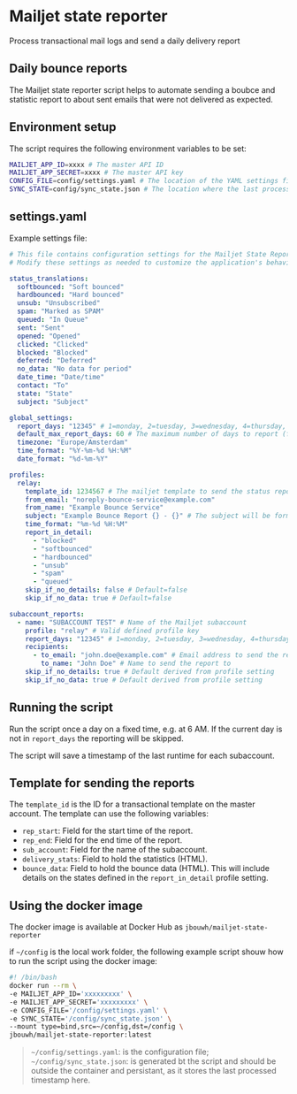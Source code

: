 # Mailjet state reporter

Process transactional mail logs and send a daily delivery report

## Daily bounce reports

The Mailjet state reporter script helps to automate sending a boubce and statistic report to about sent emails that were not delivered as expected.

## Environment setup

The script requires the following environment variables to be set:

```bash
MAILJET_APP_ID=xxxx # The master API ID
MAILJET_APP_SECRET=xxxx # The master API key
CONFIG_FILE=config/settings.yaml # The location of the YAML settings file
SYNC_STATE=config/sync_state.json # The location where the last processed timestamp is stored
```

## settings.yaml

Example settings file:

```yaml
# This file contains configuration settings for the Mailjet State Reporter application.
# Modify these settings as needed to customize the application's behavior.

status_translations:
  softbounced: "Soft bounced"
  hardbounced: "Hard bounced"
  unsub: "Unsubscribed"
  spam: "Marked as SPAM"
  queued: "In Queue"
  sent: "Sent"
  opened: "Opened"
  clicked: "Clicked"
  blocked: "Blocked"
  deferred: "Deferred"
  no_data: "No data for period"
  date_time: "Date/time"
  contact: "To"
  state: "State"
  subject: "Subject"

global_settings:
  report_days: "12345" # 1=monday, 2=tuesday, 3=wednesday, 4=thursday, 5=friday, 6=saturday, 7=sunday
  default_max_report_days: 60 # The maximum number of days to report (first time only)
  timezone: "Europe/Amsterdam"
  time_format: "%Y-%m-%d %H:%M"
  date_format: "%d-%m-%Y"

profiles:
  relay:
    template_id: 1234567 # The mailjet template to send the status report with
    from_email: "noreply-bounce-service@example.com"
    from_name: "Example Bounce Service"
    subject: "Example Bounce Report {} - {}" # The subject will be formatted with subaccount name and report date
    time_format: "%m-%d %H:%M"
    report_in_detail:
      - "blocked"
      - "softbounced"
      - "hardbounced"
      - "unsub"
      - "spam"
      - "queued"
    skip_if_no_details: false # Default=false
    skip_if_no_data: true # Default=false

subaccount_reports:
  - name: "SUBACCOUNT TEST" # Name of the Mailjet subaccount
    profile: "relay" # Valid defined profile key
    report_days: "12345" # 1=monday, 2=tuesday, 3=wednesday, 4=thursday, 5=friday, 6=saturday, 7=sunday
    recipients:
      - to_email: "john.doe@example.com" # Email address to send the report to
        to_name: "John Doe" # Name to send the report to
    skip_if_no_details: true # Default derived from profile setting
    skip_if_no_data: true # Default derived from profile setting
```

## Running the script

Run the script once a day on a fixed time, e.g. at 6 AM. If the current day is not in `report_days` the reporting will be skipped.

The script will save a timestamp of the last runtime for each subaccount.

## Template for sending the reports

The `template_id` is the ID for a transactional template on the master account.
The template can use the following variables:

- `rep_start`: Field for the start time of the report.
- `rep_end`: Field for the end time of the report.
- `sub_account`: Field for the name of the subaccount.
- `delivery_stats`: Field to hold the statistics (HTML).
- `bounce_data`: Field to hold the bounce data (HTML). This will include details on the states defined in the `report_in_detail` profile setting.

## Using the docker image

The docker image is available at Docker Hub as `jbouwh/mailjet-state-reporter`

if `~/config` is the local work folder, the following example script shouw how to run the script using the docker image:

```bash
#! /bin/bash
docker run --rm \
-e MAILJET_APP_ID='xxxxxxxxx' \
-e MAILJET_APP_SECRET='xxxxxxxxx' \
-e CONFIG_FILE='/config/settings.yaml' \
-e SYNC_STATE='/config/sync_state.json' \
--mount type=bind,src=~/config,dst=/config \
jbouwh/mailjet-state-reporter:latest
```

> `~/config/settings.yaml`: is the configuration file; `~/config/sync_state.json`: is generated bt the script and should be outside the container and persistant, as it stores the last processed timestamp here.
